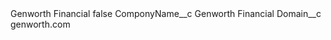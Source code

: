 <?xml version="1.0" encoding="UTF-8"?>
<CustomMetadata xmlns="http://soap.sforce.com/2006/04/metadata" xmlns:xsi="http://www.w3.org/2001/XMLSchema-instance" xmlns:xsd="http://www.w3.org/2001/XMLSchema">
    <label>Genworth Financial</label>
    <protected>false</protected>
    <values>
        <field>ComponyName__c</field>
        <value xsi:type="xsd:string">Genworth Financial</value>
    </values>
    <values>
        <field>Domain__c</field>
        <value xsi:type="xsd:string">genworth.com</value>
    </values>
</CustomMetadata>
